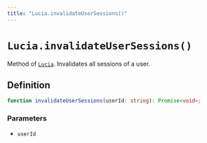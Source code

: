 ```yaml
---
title: "Lucia.invalidateUserSessions()"
---
```


# `Lucia.invalidateUserSessions()`

Method of [`Lucia`](/reference/main/Lucia). Invalidates all sessions of a user.

## Definition

```ts
function invalidateUserSessions(userId: string): Promise<void>;
```

### Parameters

- `userId`
